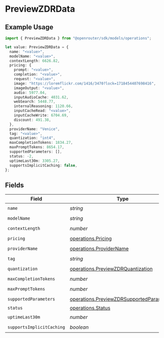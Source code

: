 # PreviewZDRData

## Example Usage

```typescript
import { PreviewZDRData } from "@openrouter/sdk/models/operations";

let value: PreviewZDRData = {
  name: "<value>",
  modelName: "<value>",
  contextLength: 6626.82,
  pricing: {
    prompt: "<value>",
    completion: "<value>",
    request: "<value>",
    image: "https://loremflickr.com/1416/3470?lock=1718454407698416",
    imageOutput: "<value>",
    audio: 5977.04,
    inputAudioCache: 4031.62,
    webSearch: 5448.77,
    internalReasoning: 1120.66,
    inputCacheRead: "<value>",
    inputCacheWrite: 6704.69,
    discount: 491.38,
  },
  providerName: "Venice",
  tag: "<value>",
  quantization: "int4",
  maxCompletionTokens: 1834.27,
  maxPromptTokens: 8654.17,
  supportedParameters: [],
  status: -2,
  uptimeLast30m: 3305.27,
  supportsImplicitCaching: false,
};
```

## Fields

| Field                                                                                                | Type                                                                                                 | Required                                                                                             | Description                                                                                          |
| ---------------------------------------------------------------------------------------------------- | ---------------------------------------------------------------------------------------------------- | ---------------------------------------------------------------------------------------------------- | ---------------------------------------------------------------------------------------------------- |
| `name`                                                                                               | *string*                                                                                             | :heavy_check_mark:                                                                                   | N/A                                                                                                  |
| `modelName`                                                                                          | *string*                                                                                             | :heavy_check_mark:                                                                                   | N/A                                                                                                  |
| `contextLength`                                                                                      | *number*                                                                                             | :heavy_check_mark:                                                                                   | N/A                                                                                                  |
| `pricing`                                                                                            | [operations.Pricing](../../models/operations/pricing.md)                                             | :heavy_check_mark:                                                                                   | N/A                                                                                                  |
| `providerName`                                                                                       | [operations.ProviderName](../../models/operations/providername.md)                                   | :heavy_check_mark:                                                                                   | N/A                                                                                                  |
| `tag`                                                                                                | *string*                                                                                             | :heavy_check_mark:                                                                                   | N/A                                                                                                  |
| `quantization`                                                                                       | [operations.PreviewZDRQuantization](../../models/operations/previewzdrquantization.md)               | :heavy_check_mark:                                                                                   | N/A                                                                                                  |
| `maxCompletionTokens`                                                                                | *number*                                                                                             | :heavy_check_mark:                                                                                   | N/A                                                                                                  |
| `maxPromptTokens`                                                                                    | *number*                                                                                             | :heavy_check_mark:                                                                                   | N/A                                                                                                  |
| `supportedParameters`                                                                                | [operations.PreviewZDRSupportedParameter](../../models/operations/previewzdrsupportedparameter.md)[] | :heavy_check_mark:                                                                                   | N/A                                                                                                  |
| `status`                                                                                             | [operations.Status](../../models/operations/status.md)                                               | :heavy_minus_sign:                                                                                   | N/A                                                                                                  |
| `uptimeLast30m`                                                                                      | *number*                                                                                             | :heavy_check_mark:                                                                                   | N/A                                                                                                  |
| `supportsImplicitCaching`                                                                            | *boolean*                                                                                            | :heavy_check_mark:                                                                                   | N/A                                                                                                  |